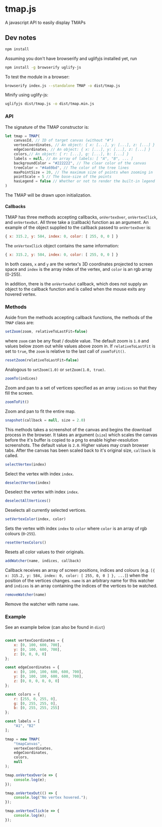 # tmap.js
A javascript API to easily display TMAPs


## Dev notes
```bash
npm install
```

Assuming you don't have browserify and uglifyjs installed yet, run
```bash
npm install -g browserify uglify-js
```

To test the module in a browser:
```bash
browserify index.js --standalone TMAP -o dist/tmap.js
```

Minify using uglify-js:
```bash
uglifyjs dist/tmap.js -o dist/tmap.min.js
```

### API
The signature of the TMAP constructor is:
```javascript
let tmap = TMAP(
    canvasId, // ID of target canvas (without "#")
    vertexCoordinates, // An object: { x: [...], y: [...], z: [...] }
    edgeCoordinates, // An object: { x: [...], y: [...], z: [...] }
    colors,// An object: { r: [...], g: [...], b: [...] }
    labels = null, // An array of labels: [ "A", "B", ... ]
    backgroundColor = "#222222", // The clear color of the canvas
    treeColor = "#4a69bd", // The color of the tree lines
    maxPointSize = 20, // The maximum size of points when zooming in
    pointScale = 5 // The base-size of the points
    hasLegend = false // Whether or not to render the built-in legend
)
```
The TMAP will be drawn upon initialization.

#### Callbacks

TMAP has three methods accepting callbacks, `onVertexOver`, `onVertexClick`, and `onVertexOut`. All three take a (callback) function as an argument. An example of the object supplied to the callback passed to `onVertexOver` is: 
```javascript
{ x: 315.2, y: 584, index: 0, color: [ 255, 0, 0 ] }
```
The `onVertexClick` object contains the same information:
```javascript
{ x: 315.2, y: 584, index: 0, color: [ 255, 0, 0 ] }
```
In both cases, `x` and `y` are the vertex's 3D coordinates projected to screen space and `index` is the array index of the vertex, and `color` is an rgb array (0-255).

In addition, there is the `onVertexOut` callback, which does not supply an object to the callback function and is called when the mouse exits any hovered vertex.

### Methods

Aside from the methods accepting callback functions, the methods of the `TMAP` class are:
```javascript
setZoom(zoom, relativeToLastFit=false)
```
where `zoom` can be any float / double value. The default zoom is `1.0` and values below zoom out while values above zoom in. If `relativeToLastFit` is set to `true`, the `zoom` is relative to the last call of `zoomToFit()`. 
```javascript
resetZoom(relativeToLastFit=false)
```
Analogous to `setZoom(1.0)` or `setZoom(1.0, true)`.
```javascript
zoomTo(indices)
```
Zoom and pan to a set of vertices specified as an array `indices` so that they fill the screen.
```javascript
zoomToFit()
```
Zoom and pan to fit the entire map.
```javascript
snapshot(callback = null, size = 2.0)
```
This methods takes a screenshot of the canvas and begins the download process in the browser. It takes an argument (`size`) which scales the canvas before the it's buffer is copied to a png to enable higher-resolution screenshots. The default value is `2.0`. Higher values may crash browser tabs. After the canvas has been scaled back to it's original size, `callback` is called.
```javascript
selectVertex(index)
```
Select the vertex with index `index`.
```javascript
deselectVertex(index)
```
Deselect the vertex with index `index`.
```javascript
deselectAllVertices()
```
Deselects all currently selected vertices.
```javascript
setVertexColor(index, color)
```
Sets the vertex with index `index` to `color` where `color` is an array of rgb colours (`0`-`255`).
```javascript
resetVertexColors()
```
Resets all color values to their originals.
```javascript
addWatcher(name, indices, callback)
```
Callback receives an array of screen positions, indices and colours (e.g. `[{ x: 315.2, y: 584, index: 0, color: [ 255, 0, 0 ] }, ...]`) when the position of the vertices changes. `name` is an arbitrary name for this watcher and `indices` is an array containing the indices of the vertices to be watched.
```javascript
removeWatcher(name)
```
Remove the watcher with name `name`.

### Example
See an example below (can also be found in `dist`)
```javascript

const vertexCoordinates = {
    x: [0, 100, 600, 700],
    y: [0, 100, 600, 700],
    z: [0, 0, 0, 0]
};

const edgeCoordinates = {
    x: [0, 100, 100, 600, 600, 700],
    y: [0, 100, 100, 600, 600, 700],
    z: [0, 0, 0, 0, 0, 0]
};

const colors = {
    r: [255, 0, 255, 0],
    g: [0, 255, 255, 0],
    b: [0, 255, 255, 255]
};

const labels = [
    "A1", "B2"
];

tmap = new TMAP(
    "tmapCanvas",
    vertexCoordinates,
    edgeCoordinates,
    colors,
    null
);

tmap.onVertexOver(e => {
    console.log(e);
});

tmap.onVertexOut(() => {
    console.log("No vertex hovered.");
});

tmap.onVertexClick(e => {
    console.log(e);
});
```
